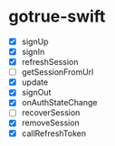 # gotrue-swift

- [x] signUp
- [x] signIn
- [x] refreshSession
- [ ] getSessionFromUrl
- [x] update
- [x] signOut
- [x] onAuthStateChange
- [ ] recoverSession
- [x] removeSession
- [x] callRefreshToken

